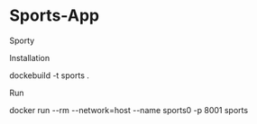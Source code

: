 # Sports-App
Sporty

Installation

dockebuild -t sports .

Run

docker run --rm --network=host --name sports0 -p 8001 sports


